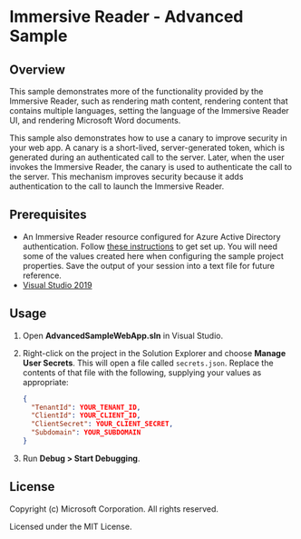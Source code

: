 ﻿# Immersive Reader - Advanced Sample

## Overview

This sample demonstrates more of the functionality provided by the Immersive Reader, such as rendering math content, rendering content that contains multiple languages, setting the language of the Immersive Reader UI, and rendering Microsoft Word documents.

This sample also demonstrates how to use a canary to improve security in your web app. A canary is a short-lived, server-generated token, which is generated during an authenticated call to the server. Later, when the user invokes the Immersive Reader, the canary is used to authenticate the call to the server. This mechanism improves security because it adds authentication to the call to launch the Immersive Reader.

## Prerequisites

* An Immersive Reader resource configured for Azure Active Directory authentication. Follow [these instructions](https://docs.microsoft.com/azure/cognitive-services/immersive-reader/how-to-create-immersive-reader) to get set up. You will need some of the values created here when configuring the sample project properties. Save the output of your session into a text file for future reference.
* [Visual Studio 2019](https://visualstudio.microsoft.com/downloads)

## Usage

1. Open __AdvancedSampleWebApp.sln__ in Visual Studio.

1. Right-click on the project in the Solution Explorer and choose __Manage User Secrets__. This will open a file called `secrets.json`. Replace the contents of that file with the following, supplying your values as appropriate:

    ```json
    {
      "TenantId": YOUR_TENANT_ID,
      "ClientId": YOUR_CLIENT_ID,
      "ClientSecret": YOUR_CLIENT_SECRET,
      "Subdomain": YOUR_SUBDOMAIN
    }
    ```

1. Run **Debug > Start Debugging**.

## License

Copyright (c) Microsoft Corporation. All rights reserved.

Licensed under the MIT License.
